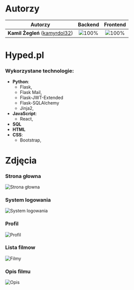# Autorzy

| Autorzy | Backend | Frontend |
| :---: | :---: | :---: |
| **Kamil Żegleń** ([kamyrdol32](https://github.com/kamyrdol32))  | ![100%](https://progress-bar.dev/100)  | ![100%](https://progress-bar.dev/100)  |

# Hyped.pl

### Wykorzystane technologie:
  - **Python**:
      - Flask,
      - Flask Mail,
      - Flask-JWT-Extended
      - Flask-SQLAlchemy
      - Jinja2,
  - **JavaScript**:
      - React,
  - **SQL**
  - **HTML**
  - **CSS**:
    - Bootstrap,

# Zdjęcia
### Strona głowna
![Strona głowna](https://i.imgur.com/DdkRzJB.png)
### System logowania
![System logowania](https://i.imgur.com/nFLkYKy.png)
### Profil
![Profil](https://i.imgur.com/ZM50Rcg.png)
### Lista filmow
![Filmy](https://i.imgur.com/N9KNy73.png)
### Opis filmu
![Opis](https://i.imgur.com/HNL3BDZ.png)
